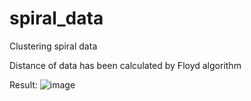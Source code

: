 # spiral_data
Clustering spiral data

Distance of data has been calculated by Floyd algorithm

Result:
![image](https://user-images.githubusercontent.com/52605366/235794515-dadbedf7-5438-4720-abf5-5d6aae4c44ec.png)
